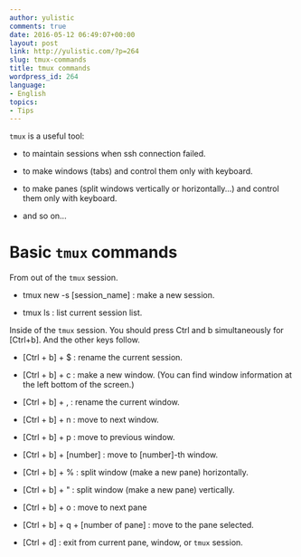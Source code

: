 ```yaml
---
author: yulistic
comments: true
date: 2016-05-12 06:49:07+00:00
layout: post
link: http://yulistic.com/?p=264
slug: tmux-commands
title: tmux commands
wordpress_id: 264
language:
- English
topics:
- Tips
---
```


`tmux` is a useful tool:



	
  * to maintain sessions when ssh connection failed.

	
  * to make windows (tabs) and control them only with keyboard.

	
  * to make panes (split windows vertically or horizontally...) and control them only with keyboard.

	
  * and so on...




# Basic `tmux` commands


From out of the `tmux` session.



	
  * tmux new -s [session_name] : make a new session.

	
  * tmux ls : list current session list.


Inside of the `tmux` session. You should press Ctrl and b simultaneously for [Ctrl+b]. And the other keys follow.



	
  * [Ctrl + b] + $ : rename the current session.

	
  * [Ctrl + b] + c : make a new window. (You can find window information at the left bottom of the screen.)

	
  * [Ctrl + b] + , : rename the current window.

	
  * [Ctrl + b] + n : move to next window.

	
  * [Ctrl + b] + p : move to previous window.

	
  * [Ctrl + b] + [number] : move to [number]-th window.

	
  * [Ctrl + b] + % : split window (make a new pane) horizontally.

	
  * [Ctrl + b] + " : split window (make a new pane) vertically.

	
  * [Ctrl + b] + o : move to next pane

	
  * [Ctrl + b] + q + [number of pane] : move to the pane selected.

	
  * [Ctrl + d] : exit from current pane, window, or `tmux` session.



